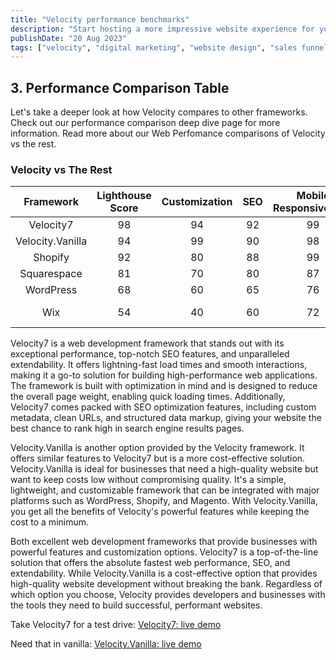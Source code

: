 ```yaml
---
title: "Velocity performance benchmarks"
description: "Start hosting a more impressive website experience for your customers and improve your search engine rankings with Velocity."
publishDate: "20 Aug 2023"
tags: ["velocity", "digital marketing", "website design", "sales funnel design"]
---
```



## 3. Performance Comparison Table

Let's take a deeper look at how Velocity compares to other frameworks. Check out our performance comparison deep dive page for more information. Read more about our <a name="Comparison">Web Perfomance comparisons of Velocity vs the rest</a>.

### Velocity vs The Rest

| Framework | Lighthouse Score | Customization | SEO | Mobile Responsiveness | Pageload Speed | Pricing Model |
| :-------: | :----------------: | :-----------: | :-: | :------------------: | :------------: | :-----------: |
| Velocity7  |        98         |      94       |  92 |          99          |       99       |  Pay Once     |
| Velocity.Vanilla |  94         |      99       |  90 |          98          |       97       |  Pay Once     |
| Shopify   |         92         |      80       |  88 |          99          |       86       |  $1260/yr     |
| Squarespace |       81         |      70       |  80 |          87          |       76       |  $408/yr      |
| WordPress |         68         |      60       |  65 |          76          |       58       |  Free  Paid   |
| Wix       |         54         |      40       |  60 |          72          |       39       |  Free / Paid  |


Velocity7 is a web development framework that stands out with its exceptional performance, top-notch SEO features, and unparalleled extendability. It offers lightning-fast load times and smooth interactions, making it a go-to solution for building high-performance web applications. The framework is built with optimization in mind and is designed to reduce the overall page weight, enabling quick loading times. Additionally, Velocity7 comes packed with SEO optimization features, including custom metadata, clean URLs, and structured data markup, giving your website the best chance to rank high in search engine results pages.

Velocity.Vanilla is another option provided by the Velocity framework. It offers similar features to Velocity7 but is a more cost-effective solution. Velocity.Vanilla is ideal for businesses that need a high-quality website but want to keep costs low without compromising quality. It's a simple, lightweight, and customizable framework that can be integrated with major platforms such as WordPress, Shopify, and Magento. With Velocity.Vanilla, you get all the benefits of Velocity's powerful features while keeping the cost to a minimum.

Both excellent web development frameworks that provide businesses with powerful features and customization options. Velocity7 is a top-of-the-line solution that offers the absolute fastest web performance, SEO, and extendability. While Velocity.Vanilla is a cost-effective option that provides high-quality website development without breaking the bank. Regardless of which option you choose, Velocity provides developers and businesses with the tools they need to build successful, performant websites.


Take Velocity7 for a test drive: [Velocity7: live demo](https://velocity.aidxn.com/)

Need that in vanilla: [Velocity.Vanilla: live demo](https://vanilla.aidxn.com/) 


